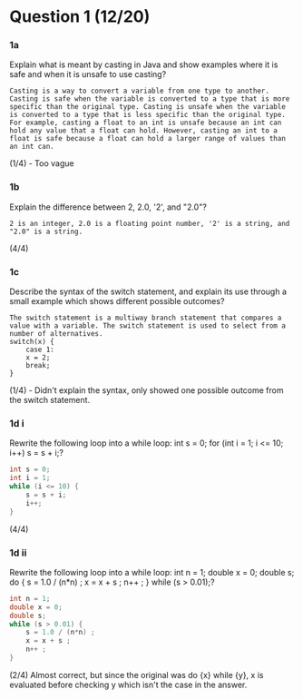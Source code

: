 # Question 1 (12/20)
### 1a
Explain what is meant by casting in Java and show examples where it is safe and when it is unsafe to use casting?

```
Casting is a way to convert a variable from one type to another. Casting is safe when the variable is converted to a type that is more specific than the original type. Casting is unsafe when the variable is converted to a type that is less specific than the original type. For example, casting a float to an int is unsafe because an int can hold any value that a float can hold. However, casting an int to a float is safe because a float can hold a larger range of values than an int can.
```

(1/4) - Too vague

### 1b
Explain the difference between 2, 2.0, '2', and "2.0"?

```
2 is an integer, 2.0 is a floating point number, '2' is a string, and "2.0" is a string.
```

(4/4)

### 1c
Describe the syntax of the switch statement, and explain its use through a small example which shows different possible outcomes?

```
The switch statement is a multiway branch statement that compares a value with a variable. The switch statement is used to select from a number of alternatives.
switch(x) {
    case 1:
    x = 2;
    break;
}
```

(1/4) - Didn't explain the syntax, only showed one possible outcome from the switch statement.

### 1d i
Rewrite the following loop into a while loop:
int s = 0;
for (int i = 1; i <= 10; i++) s = s + i;?

```Java
int s = 0;
int i = 1;
while (i <= 10) {
    s = s + i;
    i++;
}
```

(4/4)

### 1d ii
Rewrite the following loop into a while loop:
int n = 1;
double x = 0;
double s;
do {
	s = 1.0 / (n*n) ;
	x = x + s ;
	n++ ;
} while (s > 0.01);?

```Java
int n = 1;
double x = 0;
double s;
while (s > 0.01) {
	s = 1.0 / (n*n) ;
	x = x + s ;
	n++ ;
}

```

(2/4) Almost correct, but since the original was do {x} while {y}, x is evaluated before checking y which isn't the case in the answer.